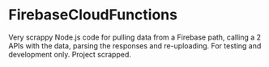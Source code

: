 # FirebaseCloudFunctions
Very scrappy Node.js code for pulling data from a Firebase path, calling a 2 APIs with the data, parsing the responses and re-uploading. For testing and development only. Project scrapped.
